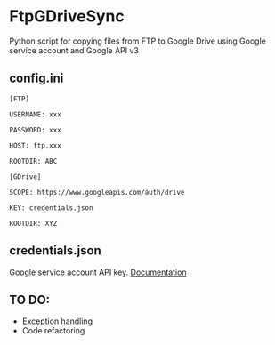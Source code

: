# FtpGDriveSync
   Python script for copying files from FTP to Google Drive using Google service account and Google API v3

## config.ini
    [FTP] 
  
    USERNAME: xxx
  
    PASSWORD: xxx
  
    HOST: ftp.xxx
  
    ROOTDIR: ABC
  
    [GDrive]
  
    SCOPE: https://www.googleapis.com/auth/drive
  
    KEY: credentials.json
  
    ROOTDIR: XYZ
  
## credentials.json
   Google service account API key. [Documentation](https://cloud.google.com/iam/docs/service-accounts)
 
## TO DO:
* Exception handling
* Code refactoring

